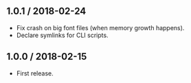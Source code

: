 1.0.1 / 2018-02-24
------------------

- Fix crash on big font files (when memory growth happens).
- Declare symlinks for CLI scripts.


1.0.0 / 2018-02-15
------------------

- First release.

